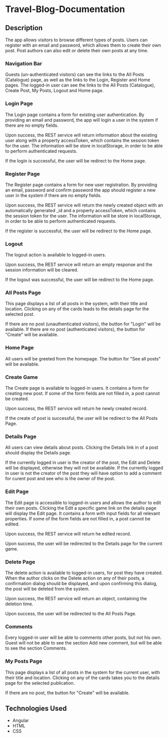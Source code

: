 # Travel-Blog-Documentation

## Description
The app allows visitors to browse different types of posts. Users can register with an email and password, which allows them to create their own post. Post authors can also edit or delete their own posts at any time.

### Navigation Bar
Guests (un-authenticated visitors) can see the links to the All Posts (Catalogue) page, as well as the links to the Login, Register and Home pages. The logged-in user can see the links to the All Posts (Catalogue), Create Post, My Posts, Logout and Home page.

### Login Page
The Login page contains a form for existing user authentication. By providing an email and password, the app will login a user in the system if there are no empty fields.

Upon success, the REST service will return information about the existing user along with a property accessToken, which contains the session token for the user. The information will be store in localStorage, in order to be able to perform authenticated requests. 

If the login is successful, the user will be redirect to the Home page. 

### Register Page
The Register page contains a form for new user registration. By providing an email, password and confirm password the app should register a new user in the system if there are no empty fields. 

Upon success, the REST service will return the newly created object with an automatically generated _id and a property accessToken, which contains the session token for the user. The information will be store in localStorage, in order to be able to perform authenticated requests.

If the register is successful, the user will be redirect to the Home page. 

### Logout
The logout action is available to logged-in users. 

Upon success, the REST service will return an empty response and the session information will be cleared.

If the logout was successful, the user will be redirect to the Home page. 

### All Posts Page
This page displays a list of all posts in the system, with their title and location. Clicking on any of the cards leads to the details page for the selected post.

If there are no post (unauthenticated visitors), the button for "Login" will be available. If there are no post (authenticated visitors), the button for "Create" will be available. 

### Home Page
All users will be greeted from the homepage. The button for "See all posts" will be available. 

### Create Game
The Create page is available to logged-in users. It contains a form for creating new post. If some of the form fields are not filled in, a post cannot be created.

Upon success, the REST service will return he newly created record. 

If the create of post is successful, the user will be redirect to the All Posts Page.

### Details Page
All users can view details about posts. Clicking the Details link in of a post should display the Details page.

If the currently logged in user is the creator of the post, the Edit and Delete will be displayed, otherwise they will not be available. If the currently logged in user is not the creator of the post they will have option to add a comment for curent post and see who is the owner of the post.

### Edit Page
The Edit page is accessible to logged-in users and allows the author to edit their own posts. Clicking the Edit a specific game link on the details page will display the Edit page. It contains a form with input fields for all relevant properties. If some of the form fields are not filled in, a post cannot be edited.

Upon success, the REST service will return he edited record. 

Upon success, the user will be redirected to the Details page for the current game.

### Delete Page
The delete action is available to logged-in users, for post they have created. When the author clicks on the Delete action on any of their posts, a confirmation dialog should be displayed, and upon confirming this dialog, the post will be deleted from the system.

Upon success, the REST service will return an object, containing the deletion time.

Upon success, the user will be redirected to the All Posts Page.

### Comments
Every logged-in user will be able to comments other posts, but not his own. Guest will not be able to see the section Add new comment, but will be able to see the section Comments.

### My Posts Page
This page displays a list of all posts in the system for the current user, with their title and location. Clicking on any of the cards takes you to the details page for the selected publication.

If there are no post, the button for "Create" will be available. 



## Technologies Used
+ Angular
+ HTML
+ CSS
